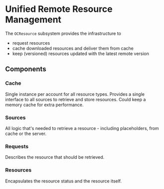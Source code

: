 #  Unified Remote Resource Management

The `OCResource` subsystem provides the infrastructure to
- request resources
- cache downloaded resources and deliver them from cache
- keep (versioned) resources updated with the latest remote version

## Components

### Cache
Single instance per account for all resource types. Provides a single interface to all sources to retrieve and store resources. Could keep a memory cache for extra performance.

### Sources
All logic that's needed to retrieve a resource - including placeholders, from cache or the server.

### Requests
Describes the resource that should be retrieved.

### Resources 
Encapsulates the resource status and the resource itself.
